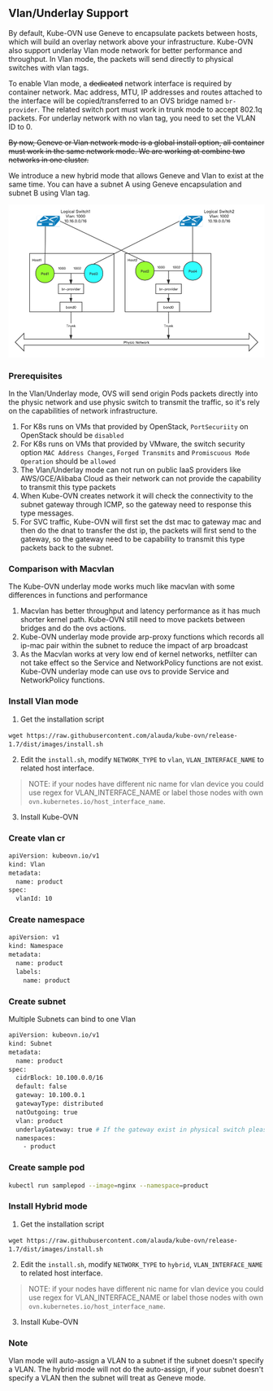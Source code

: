 ## Vlan/Underlay Support

By default, Kube-OVN use Geneve to encapsulate packets between hosts, which will build an overlay network above your infrastructure.
Kube-OVN also support underlay Vlan mode network for better performance and throughput.
In Vlan mode, the packets will send directly to physical switches with vlan tags.

To enable Vlan mode, a ~~dedicated~~ network interface is required by container network. Mac address, MTU, IP addresses and routes attached to the interface will be copied/transferred to an OVS bridge named `br-provider`.
The related switch port must work in trunk mode to accept 802.1q packets. For underlay network with no vlan tag, you need
to set the VLAN ID to 0.

~~By now, Geneve or Vlan network mode is a global install option, all container must work in the same network mode.
We are working at combine two networks in one cluster.~~

We introduce a new hybrid mode that allows Geneve and Vlan to exist at the same time.
You can have a subnet A using Geneve encapsulation and subnet B using Vlan tag.


![topology](vlan-topolgy.png "vlan network topology")

### Prerequisites

In the Vlan/Underlay mode, OVS will send origin Pods packets directly into the physic network and use physic switch to transmit the traffic, so it's rely on the capabilities of network infrastructure.

1. For K8s runs on VMs that provided by OpenStack, `PortSecuriity` on OpenStack should be `disabled`
2. For K8s runs on VMs that provided by VMware, the switch security option `MAC Address Changes`, `Forged Transmits` and `Promiscuous Mode Operation` should be `allowed`
3. The Vlan/Underlay mode can not run on public IaaS providers like AWS/GCE/Alibaba Cloud as their network can not provide the capability to transmit this type packets
4. When Kube-OVN creates network it will check the connectivity to the subnet gateway through ICMP, so the gateway need to response this type messages.
5. For SVC traffic, Kube-OVN will first set the dst mac to gateway mac and then do the dnat to transfer the dst ip, the packets will first send to the gateway, so the gateway need to be capability to transmit this type packets back to the subnet.

### Comparison with Macvlan

The Kube-OVN underlay mode works much like macvlan with some differences in functions and performance
1. Macvlan has better throughput and latency performance as it has much shorter kernel path. Kube-OVN still need to move packets between bridges and do the ovs actions.
2. Kube-OVN underlay mode provide arp-proxy functions which records all ip-mac pair within the subnet to reduce the impact of arp broadcast
3. As the Macvlan works at very low end of kernel networks, netfilter can not take effect so the Service and NetworkPolicy functions are not exist. Kube-OVN underlay mode can use ovs to provide Service and NetworkPolicy functions.

### Install Vlan mode

1. Get the installation script

`wget https://raw.githubusercontent.com/alauda/kube-ovn/release-1.7/dist/images/install.sh`

2. Edit the `install.sh`, modify `NETWORK_TYPE` to `vlan`, `VLAN_INTERFACE_NAME` to related host interface.
> NOTE: if your nodes have different nic name for vlan device you could use regex for VLAN_INTERFACE_NAME or label those nodes with
   own `ovn.kubernetes.io/host_interface_name`.

3. Install Kube-OVN

### Create vlan cr

```bash
apiVersion: kubeovn.io/v1
kind: Vlan
metadata:
  name: product
spec:
  vlanId: 10
```

### Create namespace
```bash
apiVersion: v1
kind: Namespace
metadata:
  name: product
  labels:
    name: product
```

### Create subnet

Multiple Subnets can bind to one Vlan

```bash
apiVersion: kubeovn.io/v1
kind: Subnet
metadata:
  name: product
spec:
  cidrBlock: 10.100.0.0/16
  default: false
  gateway: 10.100.0.1
  gatewayType: distributed
  natOutgoing: true
  vlan: product
  underlayGateway: true # If the gateway exist in physical switch please set underlayGateway to true, otherwise kube-ovn will create a virtual one
  namespaces:
    - product
```

### Create sample pod
```bash
kubectl run samplepod --image=nginx --namespace=product
```


### Install Hybrid mode

1. Get the installation script

`wget https://raw.githubusercontent.com/alauda/kube-ovn/release-1.7/dist/images/install.sh`

2. Edit the `install.sh`, modify `NETWORK_TYPE` to `hybrid`, `VLAN_INTERFACE_NAME` to related host interface.
> NOTE: if your nodes have different nic name for vlan device you could use regex for VLAN_INTERFACE_NAME or label those nodes with
   own `ovn.kubernetes.io/host_interface_name`.

3. Install Kube-OVN

### Note
Vlan mode will auto-assign a VLAN to a subnet if the subnet doesn't specify a VLAN. 
The hybrid mode will not do the auto-assign, if your subnet doesn't specify a VLAN then the subnet will treat as Geneve mode.

